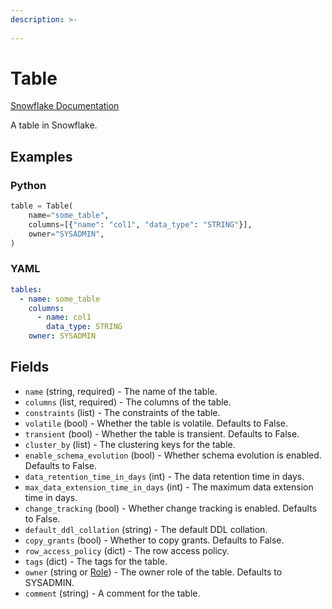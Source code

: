 ```yaml
---
description: >-
  
---
```


# Table

[Snowflake Documentation](https://docs.snowflake.com/en/sql-reference/sql/create-table)

A table in Snowflake.


## Examples

### Python

```python
table = Table(
    name="some_table",
    columns=[{"name": "col1", "data_type": "STRING"}],
    owner="SYSADMIN",
)
```


### YAML

```yaml
tables:
  - name: some_table
    columns:
      - name: col1
        data_type: STRING
    owner: SYSADMIN
```


## Fields

* `name` (string, required) - The name of the table.
* `columns` (list, required) - The columns of the table.
* `constraints` (list) - The constraints of the table.
* `volatile` (bool) - Whether the table is volatile. Defaults to False.
* `transient` (bool) - Whether the table is transient. Defaults to False.
* `cluster_by` (list) - The clustering keys for the table.
* `enable_schema_evolution` (bool) - Whether schema evolution is enabled. Defaults to False.
* `data_retention_time_in_days` (int) - The data retention time in days.
* `max_data_extension_time_in_days` (int) - The maximum data extension time in days.
* `change_tracking` (bool) - Whether change tracking is enabled. Defaults to False.
* `default_ddl_collation` (string) - The default DDL collation.
* `copy_grants` (bool) - Whether to copy grants. Defaults to False.
* `row_access_policy` (dict) - The row access policy.
* `tags` (dict) - The tags for the table.
* `owner` (string or [Role](role.md)) - The owner role of the table. Defaults to SYSADMIN.
* `comment` (string) - A comment for the table.


